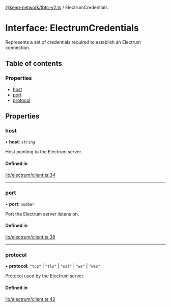 [@keep-network/tbtc-v2.ts](../README.md) / ElectrumCredentials

# Interface: ElectrumCredentials

Represents a set of credentials required to establish an Electrum connection.

## Table of contents

### Properties

- [host](ElectrumCredentials.md#host)
- [port](ElectrumCredentials.md#port)
- [protocol](ElectrumCredentials.md#protocol)

## Properties

### host

• **host**: `string`

Host pointing to the Electrum server.

#### Defined in

[lib/electrum/client.ts:34](https://github.com/keep-network/tbtc-v2/blob/807249d0/typescript/src/lib/electrum/client.ts#L34)

___

### port

• **port**: `number`

Port the Electrum server listens on.

#### Defined in

[lib/electrum/client.ts:38](https://github.com/keep-network/tbtc-v2/blob/807249d0/typescript/src/lib/electrum/client.ts#L38)

___

### protocol

• **protocol**: ``"tcp"`` \| ``"tls"`` \| ``"ssl"`` \| ``"ws"`` \| ``"wss"``

Protocol used by the Electrum server.

#### Defined in

[lib/electrum/client.ts:42](https://github.com/keep-network/tbtc-v2/blob/807249d0/typescript/src/lib/electrum/client.ts#L42)
